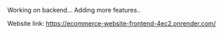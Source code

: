 Working on backend...
Adding more features..

Website link: https://ecommerce-website-frontend-4ec2.onrender.com/
